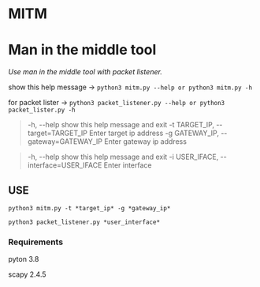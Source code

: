 # MITM
# Man in the middle  tool

*Use man in the middle tool with packet listener.*

show this help message ->  ``` python3 mitm.py --help or python3 mitm.py -h ```

for packet lister -> ``` python3 packet_listener.py --help or python3 packet_lister.py -h ```

>  -h, --help            show this help message and exit
  -t TARGET_IP, --target=TARGET_IP
                        Enter target ip address
  -g GATEWAY_IP, --gateway=GATEWAY_IP
                        Enter gateway ip address
                       
> -h, --help            show this help message and exit
  -i USER_IFACE, --interface=USER_IFACE
                        Enter interface
                        
                        
## USE 
``` python3 mitm.py -t *target_ip* -g *gateway_ip* ``` 

``` python3 packet_listener.py *user_interface* ```


### Requirements
pyton 3.8

scapy 2.4.5
